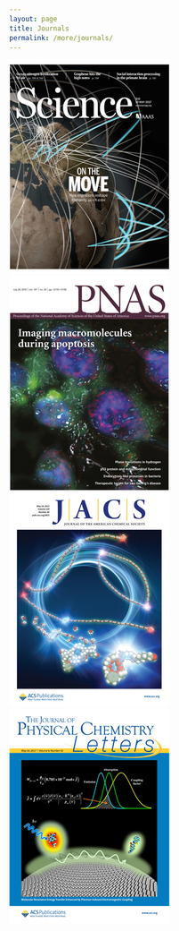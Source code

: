 ```yaml
---
layout: page
title: Journals
permalink: /more/journals/
---
```


[![science](/images/science.png)](http://science.sciencemag.org/)
[![pnas](/images/pnas.png)](http://www.pnas.org/)
[![jacs](/images/jacs.png)](http://pubs.acs.org/journal/jacsat)
[![jpcl](/images/jpcl.png)](http://pubs.acs.org/journal/jpclcd)

